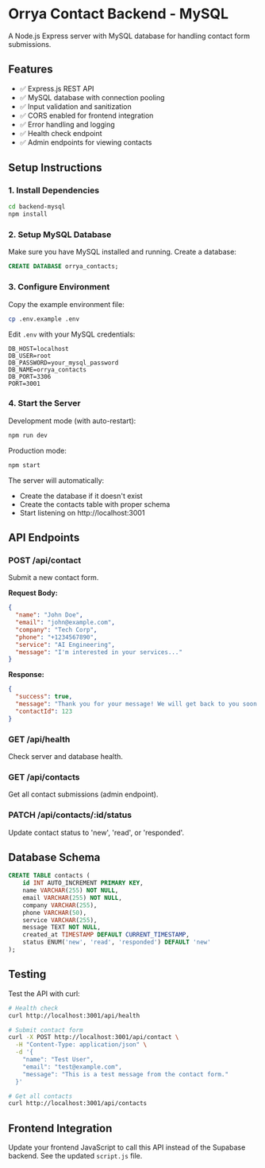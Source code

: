 # Orrya Contact Backend - MySQL

A Node.js Express server with MySQL database for handling contact form submissions.

## Features

- ✅ Express.js REST API
- ✅ MySQL database with connection pooling
- ✅ Input validation and sanitization
- ✅ CORS enabled for frontend integration
- ✅ Error handling and logging
- ✅ Health check endpoint
- ✅ Admin endpoints for viewing contacts

## Setup Instructions

### 1. Install Dependencies

```bash
cd backend-mysql
npm install
```

### 2. Setup MySQL Database

Make sure you have MySQL installed and running. Create a database:

```sql
CREATE DATABASE orrya_contacts;
```

### 3. Configure Environment

Copy the example environment file:

```bash
cp .env.example .env
```

Edit `.env` with your MySQL credentials:

```env
DB_HOST=localhost
DB_USER=root
DB_PASSWORD=your_mysql_password
DB_NAME=orrya_contacts
DB_PORT=3306
PORT=3001
```

### 4. Start the Server

Development mode (with auto-restart):
```bash
npm run dev
```

Production mode:
```bash
npm start
```

The server will automatically:
- Create the database if it doesn't exist
- Create the contacts table with proper schema
- Start listening on http://localhost:3001

## API Endpoints

### POST /api/contact
Submit a new contact form.

**Request Body:**
```json
{
  "name": "John Doe",
  "email": "john@example.com",
  "company": "Tech Corp",
  "phone": "+1234567890",
  "service": "AI Engineering",
  "message": "I'm interested in your services..."
}
```

**Response:**
```json
{
  "success": true,
  "message": "Thank you for your message! We will get back to you soon.",
  "contactId": 123
}
```

### GET /api/health
Check server and database health.

### GET /api/contacts
Get all contact submissions (admin endpoint).

### PATCH /api/contacts/:id/status
Update contact status to 'new', 'read', or 'responded'.

## Database Schema

```sql
CREATE TABLE contacts (
    id INT AUTO_INCREMENT PRIMARY KEY,
    name VARCHAR(255) NOT NULL,
    email VARCHAR(255) NOT NULL,
    company VARCHAR(255),
    phone VARCHAR(50),
    service VARCHAR(255),
    message TEXT NOT NULL,
    created_at TIMESTAMP DEFAULT CURRENT_TIMESTAMP,
    status ENUM('new', 'read', 'responded') DEFAULT 'new'
);
```

## Testing

Test the API with curl:

```bash
# Health check
curl http://localhost:3001/api/health

# Submit contact form
curl -X POST http://localhost:3001/api/contact \
  -H "Content-Type: application/json" \
  -d '{
    "name": "Test User",
    "email": "test@example.com",
    "message": "This is a test message from the contact form."
  }'

# Get all contacts
curl http://localhost:3001/api/contacts
```

## Frontend Integration

Update your frontend JavaScript to call this API instead of the Supabase backend. See the updated `script.js` file.
